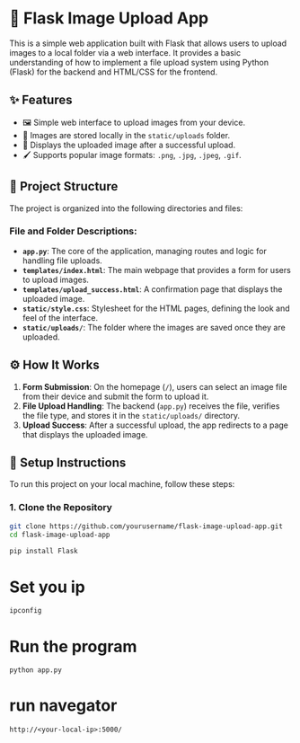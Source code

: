 
# 📸 Flask Image Upload App

This is a simple web application built with Flask that allows users to upload images to a local folder via a web interface. It provides a basic understanding of how to implement a file upload system using Python (Flask) for the backend and HTML/CSS for the frontend.

## ✨ Features

- 🖼️ Simple web interface to upload images from your device.
- 💾 Images are stored locally in the `static/uploads` folder.
- 🎉 Displays the uploaded image after a successful upload.
- 🖌️ Supports popular image formats: `.png`, `.jpg`, `.jpeg`, `.gif`.

## 📁 Project Structure

The project is organized into the following directories and files:



### File and Folder Descriptions:

- **`app.py`**: The core of the application, managing routes and logic for handling file uploads.
- **`templates/index.html`**: The main webpage that provides a form for users to upload images.
- **`templates/upload_success.html`**: A confirmation page that displays the uploaded image.
- **`static/style.css`**: Stylesheet for the HTML pages, defining the look and feel of the interface.
- **`static/uploads/`**: The folder where the images are saved once they are uploaded.

## ⚙️ How It Works

1. **Form Submission**: On the homepage (`/`), users can select an image file from their device and submit the form to upload it.
2. **File Upload Handling**: The backend (`app.py`) receives the file, verifies the file type, and stores it in the `static/uploads/` directory.
3. **Upload Success**: After a successful upload, the app redirects to a page that displays the uploaded image.

## 🚀 Setup Instructions

To run this project on your local machine, follow these steps:

### 1. Clone the Repository

```bash
git clone https://github.com/yourusername/flask-image-upload-app.git
cd flask-image-upload-app

pip install Flask
```

# Set you ip 
```
ipconfig 
``` 

# Run the program 
````
python app.py
````

# run navegator
````
http://<your-local-ip>:5000/
````